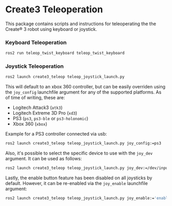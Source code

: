 # Create3 Teleoperation

This package contains scripts and instructions for teleoperating the the Create® 3 robot using keyboard or joystick.

### Keyboard Teleoperation

```sh
ros2 run teleop_twist_keyboard teleop_twist_keyboard
```

### Joystick Teleoperation

```sh
ros2 launch create3_teleop teleop_joystick_launch.py
```

This will default to an xbox 360 controller, but can be easily overriden using the `joy_config` launchfile argument for any of the supported platforms. As of time of writing, these are:
- Logitech Attack3 (`atk3`)
- Logitech Extreme 3D Pro (`xd3`)
- PS3 (`ps3`, `ps3-ble` or `ps3-holonomic`)
- Xbox 360 (`xbox`)

Example for a PS3 controller connected via usb:

```sh
ros2 launch create3_teleop teleop_joystick_launch.py joy_config:=ps3
```

Also, it's possible to select the specific device to use with the `joy_dev` argument. It can be used as follows:

```sh
ros2 launch create3_teleop teleop_joystick_launch.py joy_dev:=/dev/input/js1
```

Lastly, the enable button feature has been disabled on all joysticks by default. However, it can be re-enabled via the `joy_enable` launchfile argument:

```sh
ros2 launch create3_teleop teleop_joystick_launch.py joy_enable:='enable'
```
